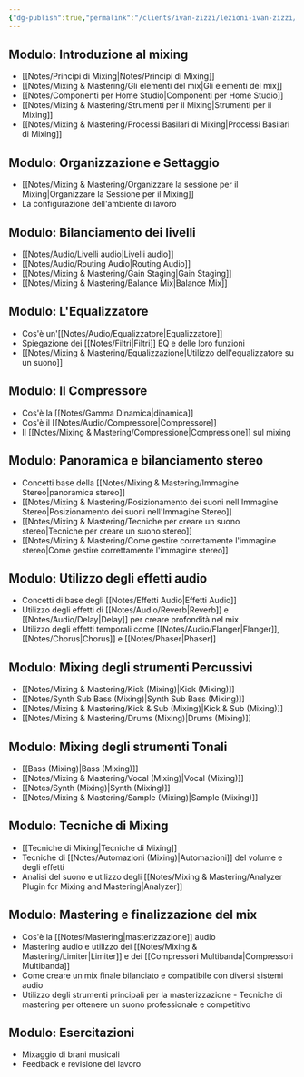```yaml
---
{"dg-publish":true,"permalink":"/clients/ivan-zizzi/lezioni-ivan-zizzi/"}
---
```







## Modulo: Introduzione al mixing

- [[Notes/Principi di Mixing\|Notes/Principi di Mixing]]
- [[Notes/Mixing & Mastering/Gli elementi del mix\|Gli elementi del mix]]
- [[Notes/Componenti per Home Studio\|Componenti per Home Studio]]
- [[Notes/Mixing & Mastering/Strumenti per il Mixing\|Strumenti per il Mixing]]
- [[Notes/Mixing & Mastering/Processi Basilari di Mixing\|Processi Basilari di Mixing]]

## Modulo: Organizzazione e Settaggio

- [[Notes/Mixing & Mastering/Organizzare la sessione per il Mixing\|Organizzare la Sessione per il Mixing]]
- La configurazione dell'ambiente di lavoro

## Modulo: Bilanciamento dei livelli

- [[Notes/Audio/Livelli audio\|Livelli audio]]
- [[Notes/Audio/Routing Audio\|Routing Audio]]
- [[Notes/Mixing & Mastering/Gain Staging\|Gain Staging]]
- [[Notes/Mixing & Mastering/Balance Mix\|Balance Mix]]

## Modulo: L'Equalizzatore

- Cos'è un'[[Notes/Audio/Equalizzatore\|Equalizzatore]]
- Spiegazione dei [[Notes/Filtri\|Filtri]] EQ e delle loro funzioni
- [[Notes/Mixing & Mastering/Equalizzazione\|Utilizzo dell'equalizzatore su un suono]]

## Modulo: Il Compressore

- Cos'è la [[Notes/Gamma Dinamica\|dinamica]]
- Cos'è il [[Notes/Audio/Compressore\|Compressore]]
- Il [[Notes/Mixing & Mastering/Compressione\|Compressione]] sul mixing

## Modulo: Panoramica e bilanciamento stereo

- Concetti base della [[Notes/Mixing & Mastering/Immagine Stereo\|panoramica stereo]] 
- [[Notes/Mixing & Mastering/Posizionamento dei suoni nell'Immagine Stereo\|Posizionamento dei suoni nell'Immagine Stereo]]
- [[Notes/Mixing & Mastering/Tecniche per creare un suono stereo\|Tecniche per creare un suono stereo]]
- [[Notes/Mixing & Mastering/Come gestire correttamente l'immagine stereo\|Come gestire correttamente l'immagine stereo]]

## Modulo: Utilizzo degli effetti audio

- Concetti di base degli [[Notes/Effetti Audio\|Effetti Audio]]
- Utilizzo degli effetti di [[Notes/Audio/Reverb\|Reverb]] e [[Notes/Audio/Delay\|Delay]] per creare profondità nel mix
- Utilizzo degli effetti temporali come [[Notes/Audio/Flanger\|Flanger]], [[Notes/Chorus\|Chorus]] e [[Notes/Phaser\|Phaser]]

## Modulo: Mixing degli strumenti Percussivi

- [[Notes/Mixing & Mastering/Kick (Mixing)\|Kick (Mixing)]]
- [[Notes/Synth Sub Bass (Mixing)\|Synth Sub Bass (Mixing)]]
- [[Notes/Mixing & Mastering/Kick & Sub (Mixing)\|Kick & Sub (Mixing)]]
- [[Notes/Mixing & Mastering/Drums (Mixing)\|Drums (Mixing)]]
 
## Modulo: Mixing degli strumenti Tonali

- [[Bass (Mixing)\|Bass (Mixing)]]
- [[Notes/Mixing & Mastering/Vocal (Mixing)\|Vocal (Mixing)]]
- [[Notes/Synth (Mixing)\|Synth (Mixing)]]
- [[Notes/Mixing & Mastering/Sample (Mixing)\|Sample (Mixing)]]

## Modulo: Tecniche di Mixing

- [[Tecniche di Mixing\|Tecniche di Mixing]]
- Tecniche di [[Notes/Automazioni (Mixing)\|Automazioni]] del volume e degli effetti
- Analisi del suono e utilizzo degli [[Notes/Mixing & Mastering/Analyzer Plugin for Mixing and Mastering\|Analyzer]]

## Modulo: Mastering e finalizzazione del mix

 - Cos'è la [[Notes/Mastering\|masterizzazione]] audio 
- Mastering audio e utilizzo dei [[Notes/Mixing & Mastering/Limiter\|Limiter]] e dei [[Compressori Multibanda\|Compressori Multibanda]]
 - Come creare un mix finale bilanciato e compatibile con diversi sistemi audio 
 - Utilizzo degli strumenti principali per la masterizzazione - Tecniche di mastering per ottenere un suono professionale e competitivo 


## Modulo: Esercitazioni

- Mixaggio di brani musicali
- Feedback e revisione del lavoro



